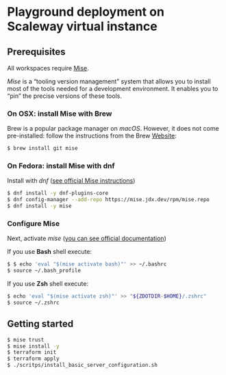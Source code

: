 # Playground deployment on Scaleway virtual instance

## Prerequisites

All workspaces require [Mise](https://mise.jdx.dev/).  

*Mise* is a “tooling version management” system that allows you to install most of the tools needed for a development environment.
It enables you to “pin” the precise versions of these tools.

### On OSX: install Mise with Brew

Brew is a popular package manager on *macOS*.
However, it does not come pre-installed: follow the instructions from the Brew [Website](https://brew.sh/index_fr):

```sh
$ brew install git mise
```

### On Fedora: install Mise with dnf

Install with *dnf* ([see official Mise instructions](https://mise.jdx.dev/installing-mise.html#dnf))

```sh
$ dnf install -y dnf-plugins-core
$ dnf config-manager --add-repo https://mise.jdx.dev/rpm/mise.repo
$ dnf install -y mise
```

### Configure Mise

Next, activate *mise* ([you can see official documentation](https://mise.jdx.dev/getting-started.html))

If you use **Bash** shell execute:

```sh
$ $ echo 'eval "$(mise activate bash)"' >> ~/.bashrc
$ source ~/.bash_profile
```

If you use **Zsh** shell execute:

```sh
$ echo 'eval "$(mise activate zsh)"' >> "${ZDOTDIR-$HOME}/.zshrc"
$ source ~/.zshrc
```

## Getting started

```sh
$ mise trust
$ mise install -y
$ terraform init
$ terraform apply
$ ./scritps/install_basic_server_configuration.sh
```
